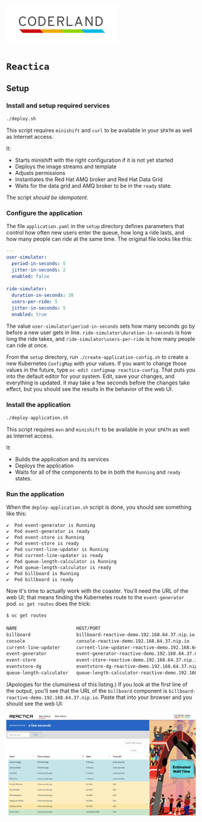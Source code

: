![Coderland logo](images/Coderland_logo.png)

# `Reactica`

## Setup


### Install and setup required services

```bash
./deploy.sh
```

This script requires `minishift` and `curl` to be available in your `$PATH` as well as Internet access.

It:

* Starts minishift with the right configuration if it is not yet started
* Deploys the image streams and template
* Adjusts permissions
* Instantiates the Red Hat AMQ broker and Red Hat Data Grid 
* Waits for the data grid and AMQ broker to be in the `ready` state.

The script _should be idempotent_.

### Configure the application 

The file `application.yaml` in the `setup` directory defines parameters that control how often new users enter the queue, how long a ride lasts, and how many people can ride at the same time. The original file looks like this: 

```yaml
---
user-simulator:
  period-in-seconds: 5
  jitter-in-seconds: 2
  enabled: false

ride-simulator:
  duration-in-seconds: 30
  users-per-ride: 5
  jitter-in-seconds: 5
  enabled: true
```

The value `user-simulator\period-in-seconds` sets how many seconds go by before a new user gets in line. `ride-simulator\duration-in-seconds` is how long the ride takes, and `ride-simulator\users-per-ride` is how many people can ride at once. 

From the `setup` directory, run `./create-application-config.sh` to create a new Kubernetes `ConfigMap` with your values. If you want to change those values in the future, type `oc edit configmap reactica-config`. That puts you into the default editor for your system. Edit, save your changes, and everything is updated. It may take a few seconds before the changes take effect, but you should see the results in the behavior of the web UI. 

### Install the application

```bash
./deploy-application.sh
```

This script requires `mvn` and `minishift` to be available in your `$PATH` as well as Internet access.

It:

* Builds the application and its services
* Deploys the application
* Waits for all of the components to be in both the `Running` and `ready` states.

### Run the application

When the `deploy-application.sh` script is done, you should see something like this: 

```
✔️  Pod event-generator is Running
✔️  Pod event-generator is ready
✔️  Pod event-store is Running
✔️  Pod event-store is ready
✔️  Pod current-line-updater is Running
✔️  Pod current-line-updater is ready
✔️  Pod queue-length-calculator is Running
✔️  Pod queue-length-calculator is ready
✔️  Pod billboard is Running
✔️  Pod billboard is ready
```

Now it's time to actually work with the coaster. You'll need the URL of the web UI; that means finding the Kubernetes route to the `event-generator` pod. `oc get routes` does the trick: 

```bash
$ oc get routes

NAME                      HOST/PORT                                                          PATH SERVICES         PORT                TERMINATION   WILDCARD
billboard                 billboard-reactive-demo.192.168.64.37.nip.io                       billboard             8080                None
console                   console-reactive-demo.192.168.64.37.nip.io                         eventstream-amq-jolokia <all>             None
current-line-updater      current-line-updater-reactive-demo.192.168.64.37.nip.io            current-line-updater  8080                None
event-generator           event-generator-reactive-demo.192.168.64.37.nip.io                 event-generator       8080                None
event-store               event-store-reactive-demo.192.168.64.37.nip.io                     event-store           8080                None
eventstore-dg             eventstore-dg-reactive-demo.192.168.64.37.nip.io                   eventstore-dg         <all>               None
queue-length-calculator   queue-length-calculator-reactive-demo.192.168.64.37.nip.io         queue-length-calculator   8080 None
```

(Apologies for the clumsiness of this listing.) If you look at the first line of the output, you'll see that the URL of the `billboard` component is `billboard-reactive-demo.192.168.64.37.nip.io`. Paste that into your browser and you should see the web UI: 

![Reactica web UI](images/billboard.png)
